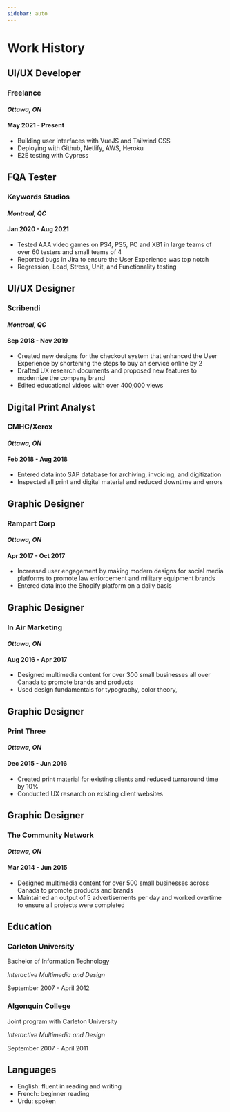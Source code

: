 ```yaml
---
sidebar: auto
---
```


# Work History

## UI/UX Developer

### Freelance
#### *Ottawa, ON*
#### May 2021 - Present

- Building user interfaces with VueJS and Tailwind CSS 
- Deploying with Github, Netlify, AWS, Heroku
- E2E testing with Cypress

## FQA Tester

### Keywords Studios
#### *Montreal, QC*
#### Jan 2020 - Aug 2021

- Tested AAA video games on PS4, PS5, PC and XB1 in large teams of over 60 testers and small teams of 4
- Reported bugs in Jira to ensure the User Experience was top notch
- Regression, Load, Stress, Unit, and Functionality testing


## UI/UX Designer

### Scribendi
#### *Montreal, QC*
#### Sep 2018 - Nov 2019

- Created new designs for the checkout system that enhanced the User Experience by shortening the steps to buy an service online by 2
- Drafted UX research documents and proposed new features to modernize the company brand
- Edited educational videos with over 400,000 views


## Digital Print Analyst

### CMHC/Xerox
#### *Ottawa, ON*
#### Feb 2018 - Aug 2018

- Entered data into SAP database for archiving, invoicing, and digitization
- Inspected all print and digital material and reduced downtime and errors


## Graphic Designer

### Rampart Corp
#### *Ottawa, ON*
#### Apr 2017 - Oct 2017

- Increased user engagement by making modern designs for social media platforms to promote law enforcement and military equipment brands
- Entered data into the Shopify platform on a daily basis


## Graphic Designer

### In Air Marketing
#### *Ottawa, ON*
#### Aug 2016 - Apr 2017

- Designed multimedia content for over 300 small businesses all over Canada to promote brands and products
- Used design fundamentals for typography, color theory, 


## Graphic Designer

### Print Three
#### *Ottawa, ON*
#### Dec 2015 - Jun 2016

- Created print material for existing clients and reduced turnaround time by 10%
- Conducted UX research on existing client websites 


## Graphic Designer

### The Community Network
#### *Ottawa, ON*
#### Mar 2014 - Jun 2015

- Designed multimedia content for over 500 small businesses across Canada to promote products and brands 
- Maintained an output of 5 advertisements per day and worked overtime to ensure all projects were completed


## Education

### Carleton University
Bachelor of Information Technology

*Interactive Multimedia and Design*

September 2007 - April 2012

### Algonquin College
Joint program with Carleton University

*Interactive Multimedia and Design*

September 2007 - April 2011

## Languages
- English: fluent in reading and writing
- French: beginner reading
- Urdu: spoken
